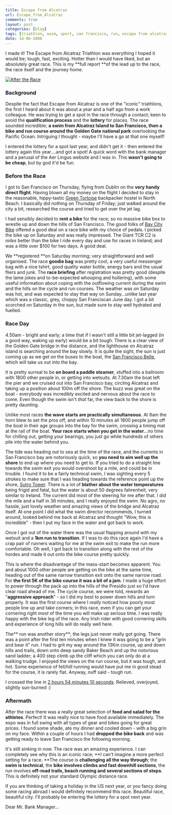 ```yaml
---
title: Escape from Alcatraz
url: Escape_from_Alcatraz
comments: true
layout: post
categories: [blog]
tags: [triathlon, swim, sport, san francisco, run, escape from alcatraz, cycle, alcatraz]
date: 14-06-2008
---
```

<p class="intro">I made it! The Escape from Alcatraz Triathlon was everything I hoped it would be; tough, fast, exciting. Hotter than I would have liked, but an absolutely great race. This is my **full report **of the lead up to the race, the race itself and the journey home.</p>
<a title="After the Race by paulmmay, on Flickr" href="http://www.flickr.com/photos/paulmmay/2567008223/"><img class="flickr" src="http://farm4.static.flickr.com/3273/2567008223_4fbd0df9a6_z.jpg" alt="After the Race"/></a>

### Background
Despite the fact that Escape from Alcatraz is one of the "iconic" triathlons, the first I heard about it was about a year and a half ago from a work colleague. He was trying to get a spot in the race through a contact; keen to avoid the **qualification process** and the **lottery** for places. The race sounded incredible; **a swim from Alcatraz Island to San Francisco, then a bike and run course around the Golden Gate national park** overlooking the Pacific Ocean. Intriguing I thought - maybe I'll have a go at that one myself!

I entered the lottery for a spot last year, and didn't get it - then entered the lottery again this year&#8230;.and got a spot! A quick word with the bank manager and a perusal of the Aer Lingus website and I was in. This **wasn't going to be cheap**, but by god it'd be fun.

### Before the Race
I got to San Francisco on Thursday, flying from Dublin on the **very handy direct flight**. Having blown all my money on the flight I decided to stay in the reasonable, hippy-tastic <a title="Green Tortoise Hostel" href="http://www.greentortoise.com/san-francisco-hostel/">Green Tortoise</a> backpacker hostel in North Beach. I basically did nothing on Thursday of Friday; just walked around the city a bit, researched the course and tried to get over the jet lag.

I had sensibly decided to **rent a bike** for the race; so no massive bike box to wrestle up and down the hills of San Francisco. The good folks of <a title="Bay City Bike" href="http://www.baycitybike.com/">Bay City Bike</a> offered a good deal on a race bike with my choice of pedals. I picked the bike up on Saturday and was really impressed. The Giant TCR C2 is *miles* better than the bike I ride every day and use for races in Ireland; and was a little over $100 for two days. A good deal.

We **registered **on Saturday morning; very straightforward and well organised. The race **goodie bag** was pretty cool, a very useful messenger bag with a nice tshirt, good quality water bottle, energy bars and the usual fliers and junk. The **race briefing** after registration was pretty good (despite the lame jokes and to-be-expected whooping and hollering), with some useful information about coping with the outflowing current during the swim and the hills on the cycle and run courses. The weather was on Saturday was hot, and was expected to stay that way on Sunday&#8230;unlike last year which was a classic, grey, choppy San Franciscan June day. I got a bit scorched on Saturday in the sun, but made sure to stay well hydrated and fuelled.

### Race Day
4.50am - bright and early; a time that if I wasn't still a little bit jet-lagged (in a good way, waking up early) would be a bit tough. There is a clear view of the Golden Gate bridge in the distance, and the lighthouse on Alcatraz island is searching around the bay slowly. It is quite the sight, the sun is just coming up as we get on the buses to the boat, the <a title="The San Francisco Belle" href="http://www.flickr.com/search/?q=San%20Francisco%20Belle&amp;w=all">San Francisco Belle</a>, which will take us out into the bay.

It is pretty surreal to be **on board a paddle steamer**, stuffed into a ballroom with 1800 other people in, or getting into wetsuits. At 7.30am the boat left the pier and we cruised out into San Francisco bay, circling Alcatraz and taking up a position about 100m off the shore. The buzz was great on the boat - everybody was incredibly excited and nervous about the race to come. Even though the swim isn't *that* far, the view back to the shore is pretty daunting.

Unlike most races **the wave starts are practically simultaneous**. At 8am the horn blew to set the pros off, and within 10 minutes all 1800 people jump off the boat in their age groups into the bay for the swim, crossing a timing mat at the rail of the boat. **Your race starts when you get in the water**&#8230;no time for chilling out, getting your bearings, you just go while hundreds of others pile into the water behind you.

The tide was heading out to sea at the time of the race, and the currents in San Francisco bay are notoriously quick, so **you need to aim well up the shore** to end up where you need to get to. If you tried to do a straight line towards the swim exit you would overshoot by a mile, and could be in trouble. I found it to be a fairly technical swim, I was sighting every 5 strokes to make sure that I was heading towards the reference point up the shore, <a href="http://www.flickr.com/search/?q=Sutro%20Tower&amp;w=all">Sutro Tower</a>. There is a lot of **blather about the water temperatures** being frigid and fatal, but the water is about 50 degrees fahrenheit, very similar to Ireland. The current did most of the steering for me after that. I did the mile and a half in 36 minutes, and I really enjoyed the swim. No agro, no hassle, just lovely weather and amazing views of the bridge and Alcatraz itself. At one point I did what the swim director recommends, I turned around, looked behind me back at Alcatraz and thought "Wow, this is incredible" - then I put my face in the water and got back to work.

Once I got out of the water there was the usual flapping around with my wetsuit and a **1km run to transition**. If I was to do this race again I'd have a crap pair of runners waiting for me at the swim exit to make the run more comfortable. Oh well, I got back to transition along with the rest of the hordes and made it out onto the bike course pretty quickly.

This is where the disadvantage of the mass-start becomes apparent. You and about 1000 other people are getting on the bike at the same time, heading out of the same narrow transition exit onto the same narrow road. For **the first 5K of the bike course it was a bit of a jam**. I made a huge effort to power through the pack up into the hills of the Presidio just so I'd have clear road ahead of me. The cycle course, we were told, rewards an "**aggressive approach**" - so I did my best to power down hills and turn properly. It was the first course where I <em>really</em> noticed how poorly most people line up and take corners; in this race, even if you can get your cornering right <em>most</em> of the time you will make up serious time. I was really happy with the bike leg of the race.  Any Irish rider with good cornering skills and experience of long hills will do really well here.

The** run was another story**; the legs just never really got going. There was a point after the first ten minutes when I knew it was going to be a "grin and bear it" run. I had to grit my way around the 13Km course, up and down hills and trails, down onto deep sandy Baker Beach and up the notorious sand ladder; a 400 step climb up the cliff which you can only do at a walking trudge. I enjoyed the views on the run course, but it was tough, and hot. Some experience of fell/hill running would have put me in good stead for the course, it is rarely flat. Anyway, nuff said - tough run.

I crossed the line in <a href="http://triathlons.accenture.com/SanFrancisco/tracking/Map.aspx?bib=246">2 hours 54 minutes 10 seconds</a>. Relieved, overjoyed, slightly sun-burned :)

### Aftermath
After the race there was a really great selection of **food and salad for the athletes**. Perfect! It was really nice to have food available immediately. The expo was in full swing with all types of gear and bikes going for great prices. I found some shade, ate my dinner and cooled down - with a big grin on my face. Within a couple of hours I had **dropped the bike back** and was getting ready to leave San Francisco the following morning.

It's still sinking in now. The race was an amazing experience. I can completely see why this is an iconic race; **I can't imagine a more perfect setting for a race. **The course is **challenging all the way through**; the **swim is technical**, the **bike involves climbs and fast downhill sections**, the run involves **off-road trails, beach running and several sections of steps**. This is definitely not your standard Olympic distance race.

If you are thinking of taking a holiday in the US next year, or you fancy doing some racing abroad I would definitely recommend this race. Beautiful race, beautiful city. I'll probably be entering the lottery for a spot next year.

Dear Mr. Bank Manager&#8230;

